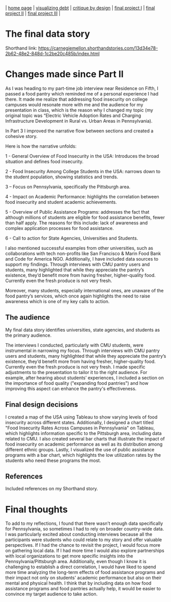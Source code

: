 | [home page](https://mashaandreieva.github.io/My-Portfolio/) | [visualizing debt](visualizing-government-debt) | [critique by design](critique-by-design) | [final project I](final-project-part-one) | [final project II](final-project-part-two) | [final project III](final-project-part-three) |

# The final data story

Shorthand link: https://carnegiemellon.shorthandstories.com/13d34e78-2b62-48e2-848d-1c2be20c485b/index.html


# Changes made since Part II

As I was heading to my part-time job interview near Residence on Fifth, I passed a food pantry which reminded me of a personal experience I had there. It made me realize that addressing food insecurity on college campuses would resonate more with me and the audience for my presentation in class, which is the reason why I changed my topic (my original topic was “Electric Vehicle Adoption Rates and Charging Infrastructure Development in Rural vs. Urban Areas in Pennsylvania). 

In Part 3 I improved the narrative flow between sections and created a cohesive story.

Here is how the narrative unfolds: 

1 - General Overview of Food Insecurity in the USA: Introduces the broad situation and defines food insecurity.

2 - Food Insecurity Among College Students in the USA: narrows down to the student population, showing statistics and trends.

3 – Focus on Pennsylvania, specifically the Pittsburgh area.

4 - Impact on Academic Performance: highlights the correlation between food insecurity and student academic achievements.

5 - Overview of Public Assistance Programs: addresses the fact that although millions of students are eligible for food assistance benefits, fewer than half apply. The reasons for this include: lack of awareness and complex application processes for food assistance. 

6 - Call to action for State Agencies, Universities and Students. 

I also mentioned successful examples from other universities, such as collaborations with tech non-profits like San Francisco & Marin Food Bank and Code for America NGO. Additionally, I have included data sources to support my findings. 
Through interviews with CMU pantry users and students, many highlighted that while they appreciate the pantry’s existence, they’d benefit more from having fresher, higher-quality food.  Currently even the fresh produce is not very fresh. 

Moreover, many students, especially international ones, are unaware of the food pantry’s services, which once again highlights the need to raise awareness which is one of my key calls to action.

## The audience

My final data story identifies universities, state agencies, and students as the primary audience. 

The interviews I conducted, particularly with CMU students, were instrumental in narrowing my focus. Through interviews with CMU pantry users and students, many highlighted that while they appreciate the pantry’s existence, they’d benefit more from having fresher, higher-quality food.  Currently even the fresh produce is not very fresh. I made specific adjustments to the presentation to tailor it to the right audience. For example, after hearing about students’ experiences, I included a section on the importance of food quality ("expanding food pantries") and how improving this aspect can enhance the pantry's effectiveness.


## Final design decisions

I created a map of the USA using Tableau to show varying levels of food insecurity across different states. Additionally, I designed a chart titled "Food Insecurity Rates Across Campuses in Pennsylvania" on Tableau, which highlights information specific to the Pittsburgh area, including data related to CMU. I also created several bar charts that illustrate the impact of food insecurity on academic performance as well as its distribution among different ethnic groups. Lastly, I visualized the use of public assistance programs with a bar chart, which highlights the low utilization rates by the students who need these programs the most.

## References

Included references on my Shorthand story.

# Final thoughts

To add to my reflections, I found that there wasn’t enough data specifically for Pennsylvania, so sometimes I had to rely on broader country-wide data. I was particularly excited about conducting interviews because all the participants were students who could relate to my story and offer valuable perspectives. If I had the chance to revisit the project, I would focus more on gathering local data. If I had more time I would also explore partnerships with local organizations to get more specific insights into the Pennsylvania/Pittsburgh area. Additionally, even though I know it is challenging to establish a direct correlation, I would have liked to spend more time analyzing the long-term effects of food assistance programs and their impact not only on students' academic performance but also on their mental and physical health. I think that by including data on how food assistance programs and food pantries actually help, it would be easier to convince my target audience to take action. 
